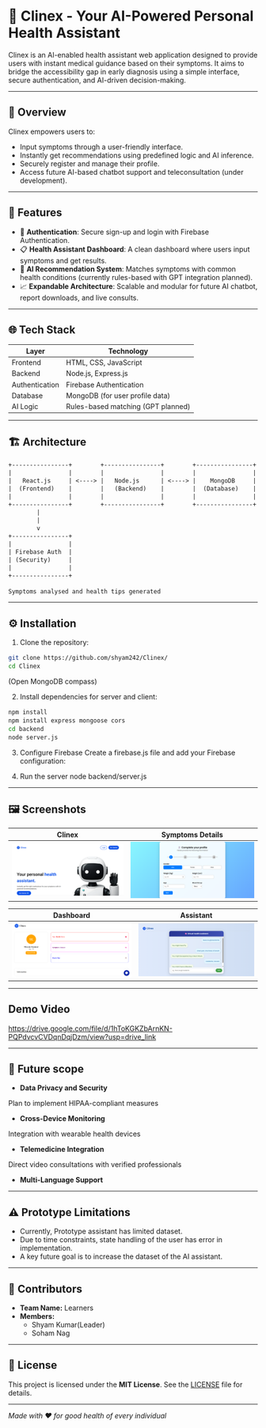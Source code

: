 # 🤖 Clinex - Your AI-Powered Personal Health Assistant

Clinex is an AI-enabled health assistant web application designed to provide users with instant medical guidance based on their symptoms. It aims to bridge the accessibility gap in early diagnosis using a simple interface, secure authentication, and AI-driven decision-making.

---

## 🚀 Overview

Clinex empowers users to:
- Input symptoms through a user-friendly interface.
- Instantly get recommendations using predefined logic and AI inference.
- Securely register and manage their profile.
- Access future AI-based chatbot support and teleconsultation (under development).

---

## 🧩 Features

- 🔐 **Authentication**: Secure sign-up and login with Firebase Authentication.
- 📋 **Health Assistant Dashboard**: A clean dashboard where users input symptoms and get results.
- 🧠 **AI Recommendation System**: Matches symptoms with common health conditions (currently rules-based with GPT integration planned).
- 📈 **Expandable Architecture**: Scalable and modular for future AI chatbot, report downloads, and live consults.

---

## 🌐 Tech Stack

| Layer         | Technology                       |
|---------------|----------------------------------|
| Frontend      | HTML, CSS, JavaScript            |
| Backend       | Node.js, Express.js              |
| Authentication| Firebase Authentication          |
| Database      | MongoDB (for user profile data)  |
| AI Logic      | Rules-based matching (GPT planned) |

---

## 🏗️ Architecture

```
+----------------+        +----------------+        +----------------+
|                |        |                |        |                |
|   React.js     | <----> |   Node.js      | <----> |    MongoDB     |
|  (Frontend)    |        |   (Backend)    |        |  (Database)    |
|                |        |                |        |                |
+----------------+        +----------------+        +----------------+
        |                 
        |                         
        v                         
+----------------+
|                |
| Firebase Auth  |
| (Security)     |
|                |
+----------------+

Symptoms analysed and health tips generated
```

---

## ⚙️ Installation

1. Clone the repository:

```bash
git clone https://github.com/shyam242/Clinex/
cd Clinex
```
(Open MongoDB compass)

2. Install dependencies for server and client:

```bash
npm install
npm install express mongoose cors
cd backend
node server.js
```

3. Configure Firebase
Create a firebase.js file and add your Firebase configuration:

4. Run the server
node backend/server.js
--- 

## 🖼️ Screenshots

| Clinex         | Symptoms Details      |
|----------------------|----------------------|
| ![Clinex](Clinex.png) | ![Symptoms Detail](symptoms.png) 

| Dashboard   | Assistant  |
|----------------------|----------------------|
| ![Dashboard](Dashboard.png) | ![Assitant](Assistant.png) |

---

## Demo Video
https://drive.google.com/file/d/1hToKGKZbArnKN-PQPdvcvCVDqnDqjDzm/view?usp=drive_link

---

## 🚀 Future scope
- **Data Privacy and Security**

Plan to implement HIPAA-compliant measures

- **Cross-Device Monitoring**

Integration with wearable health devices

- **Telemedicine Integration**

Direct video consultations with verified professionals

- **Multi-Language Support**

---

  ## ⚠️ Prototype Limitations

- Currently, Prototype assistant has limited dataset.
- Due to time constraints, state handling of the user has error in implementation.
- A key future goal is to increase the dataset of the AI assistant.

---

## 👥 Contributors

- **Team Name:** Learners  
- **Members:**  
  - Shyam Kumar(Leader)
  - Soham Nag

---

## 📄 License

This project is licensed under the **MIT License**. See the [LICENSE](LICENSE) file for details.

---

*Made with ❤️ for good health of every individual*


